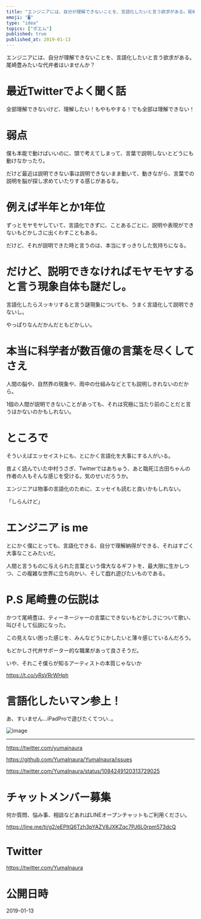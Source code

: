 ```yaml
---
title: "エンジニアには、自分が理解できないことを、言語化したいと言う欲求がある。尾崎豊みたいな代弁者はいませんか？"
emoji: "🖥"
type: "idea"
topics: ["ポエム"]
published: true
published_at: 2019-01-13
---
```


エンジニアには、自分が理解できないことを、言語化したいと言う欲求がある。尾崎豊みたいな代弁者はいませんか？


# 最近Twitterでよく聞く話

全部理解できないけど、理解したい！もやもやする！でも全部は理解できない！

# 弱点

僕も本能で動けばいいのに、頭で考えてしまって、言葉で説明しないとどうにも動けなかったり。

だけど最近は説明できない事は説明できないまま動いて、動きながら、言葉での説明を脳が探し求めていたりする感じがあるな。

# 例えば半年とか1年位

ずっとモヤモヤしていて、言語化できずに、ことあるごとに、説明や表現ができないもどかしさに出くわすこともある。

だけど、それが説明できた時と言うのは、本当にすっきりした気持ちになる。

# だけど、説明できなければモヤモヤすると言う現象自体も謎だし。

言語化したらスッキリすると言う謎現象についても、うまく言語化して説明できないし。

やっぱりなんだかんだともどかしい。

# 本当に科学者が数百億の言葉を尽くしてさえ

人間の脳や、自然界の現象や、雨中の仕組みなどとても説明しきれないのだから。

1個の人間が説明できないことがあっても、それは究極に当たり前のことだと言うほかないのかもしれない。

# ところで

そういえばエッセイストにも、とにかく言語化を大事にする人がいる。

昔よく読んでいた中村うさぎ、Twitterではあちゅう、あと臨死江古田ちゃんの作者の人もそんな感じを受ける。気のせいだろうか。

エンジニアは物事の言語化のために、エッセイも読むと良いかもしれない。

「しらんけど」

# エンジニア is me

とにかく僕にとっても、言語化できる、自分で理解納得ができる、それはすごく大事なことみたいだ。

人間と言うものに与えられた言葉という偉大なるギフトを、最大限に生かしつつ、この複雑な世界に立ち向かい、そして戯れ遊びたいものである。

# P.S 尾崎豊の伝説は

かつて尾崎豊は、ティーネージャーの言葉にできないもどかしさについて歌い、叫びそして伝説になった。

この見えない困った感じを、みんなどうにかしたいと薄々感じているんだろう。

もどかしさ代弁サポーター的な職業があって良さそうだ。

いや、それこそ僕らが知るアーティストの本質じゃないか 

https://t.co/yRsVRrWHph

# 言語化したいマン参上！

あ、すいません…iPadProで遊びたくてつい‥。

![image](https://user-images.githubusercontent.com/13635059/51080625-bab10100-1722-11e9-9d58-a1accbeb1481.png)



---

https://twitter.com/yumainaura

https://github.com/YumaInaura/YumaInaura/issues


https://twitter.com/YumaInaura/status/1084249120313729025








<!-- Update From Qiita API -->

# チャットメンバー募集


何か質問、悩み事、相談などあればLINEオープンチャットもご利用ください。

https://line.me/ti/g2/eEPltQ6Tzh3pYAZV8JXKZqc7PJ6L0rpm573dcQ





# Twitter


https://twitter.com/YumaInaura


<!-- Update From Qiita API -->



# 公開日時

2019-01-13
